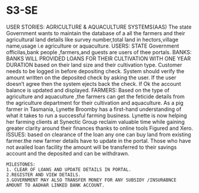 # S3-SE

USER STORIES:
    AGRICULTURE & AQUACULTURE SYSTEMS(AAS)
      The state Government wants to maintain the database of a all the farmers and their agricultural land details like survey number,total land in hectors,village name,usage i.e
      agriculture or aquaculture.
  USERS:
    STATE Government officilas,bank people ,farmers,and guests are users of thee portals.
  BANKS:
     BANKS WILL PROVIDED LOANS FOR THEIR CULTIVATION WITH ONE YEAR DURATION based on their land size and their cultivation type.
     Customer needs to be logged in before depositing check.
    System should verify the amount written on the deposited check by asking the user.
    If the user doesn’t agree then the system ejects back the check.
    If Ok the account balance is updated and displayed.
  FARMERS:
     Based on the type of agriculture and aquaculture ,the farmers can get the feticide details from the agriculture department for their cultivation and aquaculture.
     As a pig farmer in Tasmania, Lynette Broomby has a first-hand understanding of what it takes to run a successful farming business.
     Lynette is now helping her farming clients at Synectic Group reclaim valuable time while gaining greater clarity around their finances thanks to online tools Figured and Xero.
  ISSUES:
        based on clearance of the loan any one can buy land from existing farmer.the new farmer details have to update in the portal.
        Those who have not availed loan facility the amount will be transferred to their savings account and the deposited and can be withdrawn.
        
    MILESTONES:
    1. CLEAR OF LOANS AND UPDATE DETAILS IN PORTAL.
    2.REGISTER AND VIEW DETAILS.
    3.GOVERNMENT MAY ALSO TRANSFER MONEY FOR ANY SUBSIDY /INSURABNCE AMOUNT TO AADHAR LINKED BANK ACCOUNT.
